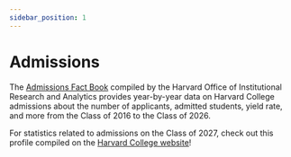 ```yaml
---
sidebar_position: 1
---
```


# Admissions

The [Admissions Fact Book](https://oira.harvard.edu/factbook/fact-book-admissions/) compiled by the Harvard Office of Institutional Research and Analytics provides year-by-year data on Harvard College admissions about the number of applicants, admitted students, yield rate, and more from the Class of 2016 to the Class of 2026.

For statistics related to admissions on the Class of 2027, check out this profile compiled on the [Harvard College website](https://college.harvard.edu/admissions/admissions-statistics)!

